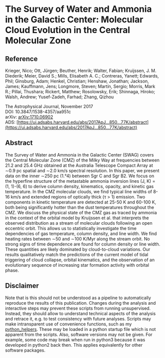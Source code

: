 # The Survey of Water and Ammonia in the Galactic Center: Molecular Cloud Evolution in the Central Molecular Zone


## Reference

Krieger, Nico; Ott, Jürgen; Beuther, Henrik; Walter, Fabian; Kruijssen, J. M. Diederik; Meier, David S.; Mills, Elisabeth A. C.; Contreras, Yanett; Edwards, Phil; Ginsburg, Adam; Henkel, Christian; Henshaw, Jonathan; Jackson, James; Kauffmann, Jens; Longmore, Steven; Martín, Sergio; Morris, Mark R.; Pillai, Thushara; Rickert, Matthew; Rosolowsky, Erik; Shinnaga, Hiroko; Walsh, Andrew; Yusef-Zadeh, Farhad; Zhang, Qizhou

The Astrophysical Journal, November 2017  
DOI: 10.3847/1538-4357/aa951c  
arXiv: [arXiv:1710.06902](https://ui.adsabs.harvard.edu/link_gateway/2017ApJ...850...77K/EPRINT_HTML)  
ADS: [https://ui.adsabs.harvard.edu/abs/2017ApJ...850...77K/abstract](https://ui.adsabs.harvard.edu/abs/2017ApJ...850...77K/abstract)  


## Abstract

The Survey of Water and Ammonia in the Galactic Center (SWAG) covers the Central Molecular Zone (CMZ) of the Milky Way at frequencies between 21.2 and 25.4 GHz obtained at the Australia Telescope Compact Array at ∼0.9 pc spatial and ∼2.0 km/s spectral resolution. In this paper, we present data on the inner ∼250 pc (1.°4) between Sgr C and Sgr B2. We focus on the hyperfine structure of the metastable ammonia inversion lines (J, K) = (1, 1)-(6, 6) to derive column density, kinematics, opacity, and kinetic gas temperature. In the CMZ molecular clouds, we find typical line widths of 8-16 km/s and extended regions of optically thick (τ > 1) emission. Two components in kinetic temperature are detected at 25-50 K and 60-100 K, both being significantly hotter than the dust temperatures throughout the CMZ. We discuss the physical state of the CMZ gas as traced by ammonia in the context of the orbital model by Kruijssen et al. that interprets the observed distribution as a stream of molecular clouds following an open eccentric orbit. This allows us to statistically investigate the time dependencies of gas temperature, column density, and line width. We find heating rates between ∼50 and ∼100 K/Myr along the stream orbit. No strong signs of time dependence are found for column density or line width. These quantities are likely dominated by cloud-to-cloud variations. Our results qualitatively match the predictions of the current model of tidal triggering of cloud collapse, orbital kinematics, and the observation of an evolutionary sequence of increasing star formation activity with orbital phase.


## Disclaimer

Note that is this should not be understood as a pipeline to automatically reproduce the results of this publication.
Changes during the analysis and interactive steps may prevent these scripts from running unsupervised.
Instead, they should allow to understand technical aspects of the analysis and retrace it, e.g. to test consistency with future analyses.
Scripts may make intransparent use of convenience functions, such as my [python_helpers](https://github.com/GiantMolecularCloud/python_helpers).
These may be loaded in a python startup file which is not apparent from the scripts.
Also, software versions may not be given. For example, some code may break when run in python3 because it was developed in python2 back then. This applies equivalently for other software packages.
